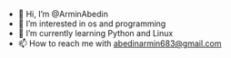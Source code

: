 - 👋 Hi, I’m @ArminAbedin
- 👀 I’m interested in os and programming
- 🌱 I’m currently learning Python and Linux
- 📫 How to reach me with abedinarmin683@gmail.com

<!---
ArminAbedin/ArminAbedin is a ✨ special ✨ repository because its `README.md` (this file) appears on your GitHub profile.
You can click the Preview link to take a look at your changes.
--->
